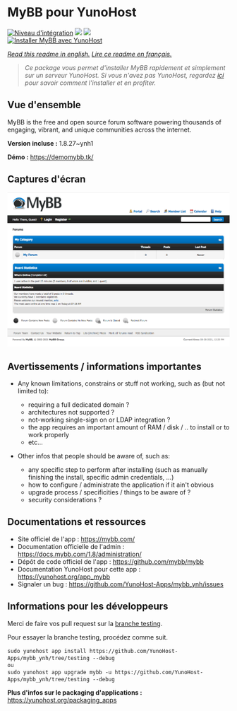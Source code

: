# MyBB pour YunoHost

[![Niveau d'intégration](https://dash.yunohost.org/integration/mybb.svg)](https://dash.yunohost.org/appci/app/mybb) ![](https://ci-apps.yunohost.org/ci/badges/mybb.status.svg) ![](https://ci-apps.yunohost.org/ci/badges/mybb.maintain.svg)  
[![Installer MyBB avec YunoHost](https://install-app.yunohost.org/install-with-yunohost.svg)](https://install-app.yunohost.org/?app=mybb)

*[Read this readme in english.](./README.md)*
*[Lire ce readme en français.](./README_fr.md)*

> *Ce package vous permet d'installer MyBB rapidement et simplement sur un serveur YunoHost.
Si vous n'avez pas YunoHost, regardez [ici](https://yunohost.org/#/install) pour savoir comment l'installer et en profiter.*

## Vue d'ensemble

MyBB is the free and open source forum software powering thousands of engaging, vibrant, and unique communities across the internet.

**Version incluse :** 1.8.27~ynh1

**Démo :** https://demomybb.tk/

## Captures d'écran

![](./doc/screenshots/screenshot.png)

## Avertissements / informations importantes

* Any known limitations, constrains or stuff not working, such as (but not limited to):
    * requiring a full dedicated domain ?
    * architectures not supported ?
    * not-working single-sign on or LDAP integration ?
    * the app requires an important amount of RAM / disk / .. to install or to work properly
    * etc...

* Other infos that people should be aware of, such as:
    * any specific step to perform after installing (such as manually finishing the install, specific admin credentials, ...)
    * how to configure / administrate the application if it ain't obvious
    * upgrade process / specificities / things to be aware of ?
    * security considerations ?

## Documentations et ressources

* Site officiel de l'app : https://mybb.com/
* Documentation officielle de l'admin : https://docs.mybb.com/1.8/administration/
* Dépôt de code officiel de l'app : https://github.com/mybb/mybb
* Documentation YunoHost pour cette app : https://yunohost.org/app_mybb
* Signaler un bug : https://github.com/YunoHost-Apps/mybb_ynh/issues

## Informations pour les développeurs

Merci de faire vos pull request sur la [branche testing](https://github.com/YunoHost-Apps/mybb_ynh/tree/testing).

Pour essayer la branche testing, procédez comme suit.
```
sudo yunohost app install https://github.com/YunoHost-Apps/mybb_ynh/tree/testing --debug
ou
sudo yunohost app upgrade mybb -u https://github.com/YunoHost-Apps/mybb_ynh/tree/testing --debug
```

**Plus d'infos sur le packaging d'applications :** https://yunohost.org/packaging_apps